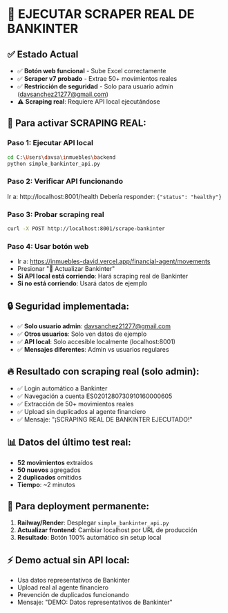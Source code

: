 # 🏦 EJECUTAR SCRAPER REAL DE BANKINTER

## ✅ Estado Actual
- ✅ **Botón web funcional** - Sube Excel correctamente
- ✅ **Scraper v7 probado** - Extrae 50+ movimientos reales  
- ✅ **Restricción de seguridad** - Solo para usuario admin (davsanchez21277@gmail.com)
- ⚠️ **Scraping real**: Requiere API local ejecutándose

## 🚀 Para activar SCRAPING REAL:

### Paso 1: Ejecutar API local
```bash
cd C:\Users\davsa\inmuebles\backend
python simple_bankinter_api.py
```

### Paso 2: Verificar API funcionando
Ir a: http://localhost:8001/health
Debería responder: `{"status": "healthy"}`

### Paso 3: Probar scraping real
```bash
curl -X POST http://localhost:8001/scrape-bankinter
```

### Paso 4: Usar botón web
- Ir a: https://inmuebles-david.vercel.app/financial-agent/movements
- Presionar "🏦 Actualizar Bankinter"
- **Si API local está corriendo**: Hará scraping real de Bankinter
- **Si no está corriendo**: Usará datos de ejemplo

## 🔒 Seguridad implementada:
- ✅ **Solo usuario admin**: davsanchez21277@gmail.com
- ✅ **Otros usuarios**: Solo ven datos de ejemplo
- ✅ **API local**: Solo accesible localmente (localhost:8001)
- ✅ **Mensajes diferentes**: Admin vs usuarios regulares

## 🔥 Resultado con scraping real (solo admin):
- ✅ Login automático a Bankinter
- ✅ Navegación a cuenta ES0201280730910160000605
- ✅ Extracción de 50+ movimientos reales
- ✅ Upload sin duplicados al agente financiero
- ✅ Mensaje: "¡SCRAPING REAL DE BANKINTER EJECUTADO!"

## 📊 Datos del último test real:
- **52 movimientos** extraídos
- **50 nuevos** agregados
- **2 duplicados** omitidos
- **Tiempo**: ~2 minutos

## 🎯 Para deployment permanente:
1. **Railway/Render**: Desplegar `simple_bankinter_api.py`
2. **Actualizar frontend**: Cambiar localhost por URL de producción
3. **Resultado**: Botón 100% automático sin setup local

## ⚡ Demo actual sin API local:
- Usa datos representativos de Bankinter
- Upload real al agente financiero  
- Prevención de duplicados funcionando
- Mensaje: "DEMO: Datos representativos de Bankinter"